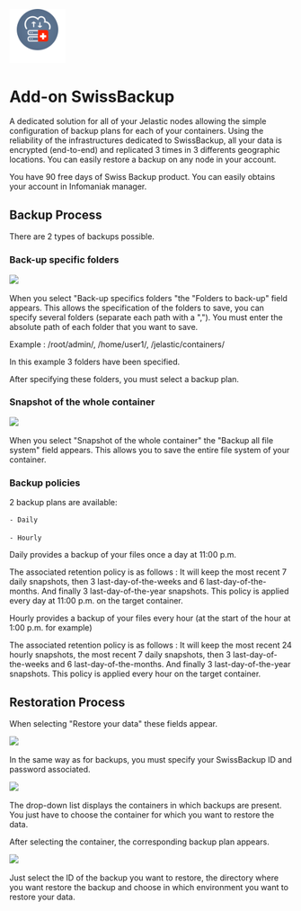 <p align="left">
<img src="jelastic-logo.svg" width="100">
</p>

# Add-on SwissBackup 

A dedicated solution for all of your Jelastic nodes allowing the simple configuration of backup plans for
each of your containers. Using the reliability of the infrastructures dedicated to SwissBackup, all your data is
encrypted (end-to-end) and replicated 3 times in 3 differents geographic locations. You can easily restore a backup
on any node in your account.

You have 90 free days of Swiss Backup product. You can easily obtains your account in Infomaniak manager.
## Backup Process

There are 2 types of backups possible.

### Back-up specific folders
<img src="images/Capture d’écran 2020-04-13 à 09.44.15.png" width="400">

When you select "Back-up specifics folders "the "Folders to back-up" field appears. This allows the specification
of the folders to save, you can specify several folders (separate each path with a ","). You must enter the absolute path of each folder that you want to save.

Example : /root/admin/, /home/user1/, /jelastic/containers/

In this example 3 folders have been specified.

After specifying these folders, you must select a backup plan.



### Snapshot of the whole container
<img src="images/Capture d’écran 2020-04-13 à 09.43.54.png" width="400">

When you select "Snapshot of the whole container" the "Backup all file system" field appears.
This allows you to save the entire file system of your container.

### Backup policies

2 backup plans are available:

    - Daily 
    
    - Hourly
    
Daily provides a backup of your files once a day at 11:00 p.m.

The associated retention policy is as follows : It will keep the most recent 7 daily snapshots, then 3  last-day-of-the-weeks and 6 last-day-of-the-months. And finally 3 last-day-of-the-year snapshots. This policy is applied every day at 11:00 p.m. on the target container.

Hourly provides a backup of your files every hour (at the start of the hour at 1:00 p.m. for example)

The associated retention policy is as follows : It will keep the most recent 24 hourly snapshots, the most recent 7 daily snapshots, then 3  last-day-of-the-weeks and 6 last-day-of-the-months. And finally 3 last-day-of-the-year snapshots.
This policy is applied every hour on the target container.

## Restoration Process

When selecting "Restore your data" these fields appear.

<p align="left">
<img src="images/Capture d’écran 2020-04-13 à 09.44.33.png" width="400">
</p>

In the same way as for backups, you must specify your SwissBackup ID and password
associated.

<img src="images/Capture d’écran 2020-04-13 à 09.44.52.png" width="400">

The drop-down list displays the containers in which backups are present.
You just have to choose the container for which you want to restore the data.

After selecting the container, the corresponding backup plan appears.

<p align="left">
<img src="images/Capture d’écran 2020-04-13 à 09.45.13.png" width="400">
</p>

Just select the ID of the backup you want to restore, the directory where you want
restore the backup and choose in which environment you want to restore your data.
